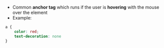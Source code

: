 - Common **anchor tag** which runs if the user is **hovering** with the mouse over the element
- Example:

```css
a {
	color: red;
	text-decoration: none
}
```
